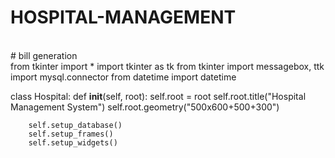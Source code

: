 # HOSPITAL-MANAGEMENT
<br>
# bill generation
<br>
from tkinter import *
import tkinter as tk
from tkinter import messagebox, ttk
import mysql.connector
from datetime import datetime

class Hospital:
    def __init__(self, root):
        self.root = root
        self.root.title("Hospital Management System")
        self.root.geometry("500x600+500+300")

        self.setup_database()
        self.setup_frames()
        self.setup_widgets()
